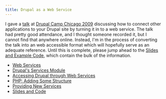```yaml
---
title: Drupal as a Web Service
---
```


I gave a [talk](http://2009.drupalcampchicago.org/sessions/drupal-web-service)
at [Drupal Camp Chicago 2009](http://2009.drupalcampchicago.org) discussing
how to connect other applications to your Drupal site by turning it in to a
web service. The talk had pretty good attendance, and I thought someone
recorded it, but I cannot find that anywhere online. Instead, I'm in the
process of converting the talk into an web accessible format which will
hopefully serve as an adequate reference. Until this is complete, please jump
ahead to the [Slides and Example Code](slides-code), which contain the bulk of the information.

- [Web Services](web-services)
- [Drupal's Services Module](drupals-services-module)
- [Accessing Drupal through Web Services](accessing-drupal-through-web-services)
- [PHP: Adding Some Structure](php-adding-some-structure)
- [Providing New Services](providing-new-services)
- [Slides and Code](slides-code)
